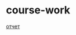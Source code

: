# course-work

[отчет](https://docs.google.com/document/d/1kQnMjywsBBwpCqzeBaQONV9o3ixvYygqNlV3RMqgpy8/edit)
